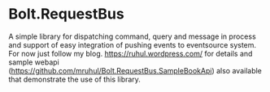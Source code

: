 # Bolt.RequestBus

A simple library for dispatching command, query and message in process and support of easy integration of pushing events to eventsource system. For now just follow my blog. https://ruhul.wordpress.com/ for details and sample webapi (https://github.com/mruhul/Bolt.RequestBus.SampleBookApi) also available that demonstrate the use of this library.
